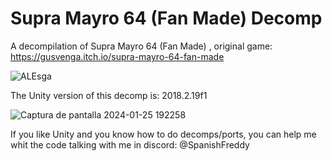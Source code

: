# Supra Mayro 64 (Fan Made) Decomp
A decompilation of Supra Mayro 64 (Fan Made) , original game: https://gusvenga.itch.io/supra-mayro-64-fan-made

![ALEsga](https://github.com/SpanishFreddy/Supra-Mayro-64-Fan-Made-Decomp/assets/121837347/9285fea8-0825-4ec3-8c1d-59699920d2c7)

The Unity version of this decomp is: 2018.2.19f1

![Captura de pantalla 2024-01-25 192258](https://github.com/SpanishFreddy/Supra-Mayro-64-Fan-Made-Decomp/assets/121837347/6ab64697-e442-4001-ae7c-178439707a12)

If you like Unity and you know how to do decomps/ports, you can help me whit the code talking with me in discord: @SpanishFreddy

